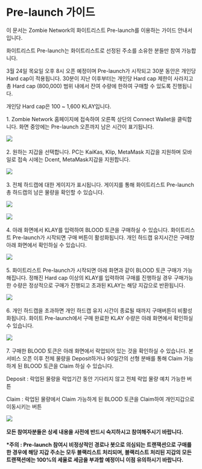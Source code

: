 # Pre-launch 가이드

이 문서는 Zombie Network의 화이트리스트 Pre-launch를 이용하는 가이드 안내서입니다.

화이트리스트 Pre-launch는 화이트리스트로 선정된 주소를 소유한 분들만 참여 가능합니다.

3월 24일 목요일 오후 8시 오픈 예정이며 Pre-launch가 시작되고 30분 동안은 개인당 Hard cap이 적용됩니다. 30분이 지난 이후부터는 개인당 Hard cap 제한이 사라지고 총 Hard cap (800,000) 범위 내에서 잔여 수량에 한하여 구매할 수 있도록 진행됩니다.

개인당 Hard cap은 100 \~ 1,600 KLAY입니다.



1\. Zombie Network 홈페이지에 접속하여 오른쪽 상단의 Connect Wallet을 클릭합니다. 화면 중앙에는 Pre-launch 오픈까지 남은 시간이 표기됩니다.

![](../.gitbook/assets/구매화면1.png)



2\. 원하는 지갑을 선택합니다. PC는 KaiKas, Klip, MetaMask 지갑을 지원하며 모바일로 접속 시에는 Dcent, MetaMask지갑을 지원합니다.&#x20;

![](../.gitbook/assets/구매화면2.png)



3\. 전체 하드캡에 대한 게이지가 표시됩니다. 게이지를 통해 화이트리스트 Pre-launch 총 하드캡의 남은 물량을 확인할 수 있습니다. &#x20;

![](../.gitbook/assets/구매화면3.png)

![](../.gitbook/assets/구매화면4.png)



4\. 아래 화면에서 KLAY를 입력하여 BLOOD 토큰을 구매하실 수 있습니다. 화이트리스트 Pre-launch가 시작되면 구매 버튼이 활성화됩니다. 개인 하드캡 유지시간은 구매창 아래 화면에서 확인하실 수 있습니다.&#x20;

![](../.gitbook/assets/구매화면5.png)



5\. 화이트리스트 Pre-launch가 시작되면 아래 화면과 같이 BLOOD 토큰 구매가 가능해집니다. 정해진 Hard cap 이상의 KLAY를 입력하여 구매를 진행하실 경우 구매가능한 수량은 정상적으로 구매가 진행되고 초과된 KLAY는 해당 지갑으로 반환됩니다.&#x20;

![](../.gitbook/assets/구매화면6.png)



6\. 개인 하드캡을 초과하면 개인 하드캡 유지 시간이 종료될 때까지 구매버튼이 비활성화됩니다. 화이트 Pre-launch에서 구매 완료한 KLAY 수량은 아래 화면에서 확인하실 수 있습니다.&#x20;

![](../.gitbook/assets/구매화면7.png)



7\. 구매한 BLOOD 토큰은 아래 화면에서 락업되어 있는 것을 확인하실 수 있습니다. 본 서비스 오픈 이후 전체 물량을 Deposit하거나 90일간의 선형 분배를 통해 Claim 가능하게 된 BLOOD 토큰을 Claim 하실 수 있습니다.

Deposit : 락업된 물량을 락업기간 동안 기다리지 않고 전체 락업 물량 예치 가능한 버튼

Claim : 락업된 물량에서 Claim 가능하게 된 BLOOD 토큰을 Claim하여 개인지갑으로 이동시키는 버튼&#x20;

![](../.gitbook/assets/구매화면8.png)

**모든 참여자분들은 상세 내용을 사전에 반드시 숙지하시고 참여해주시기 바랍니다.**

**\*주의 : Pre-launch 참여시 비정상적인 경로나 봇으로 의심되는 트랜잭션으로 구매를 한 경우에 해당 지갑 주소는 모두 블랙리스트 처리되며, 블랙리스트 처리된 지갑의 모든 트랜잭션에는 100%의 세율로 세금을 부과할 예정이니 이점 유의하시기 바랍니다.**
